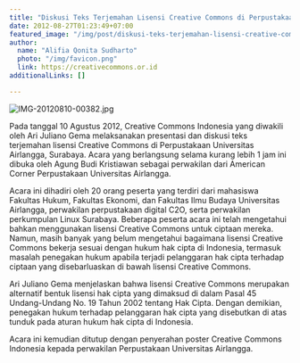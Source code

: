 ```yaml
---
title: "Diskusi Teks Terjemahan Lisensi Creative Commons di Perpustakaan Universitas Airlangga, Surabaya"
date: 2012-08-27T01:23:49+07:00
featured_image: "/img/post/diskusi-teks-terjemahan-lisensi-creative-commons-di-perpustakaan-universitas-airlangga-surabaya/IMG-20120810-003731.jpg"
author:
  name: "Alifia Qonita Sudharto"
  photo: "/img/favicon.png"
  link: https://creativecommons.or.id
additionalLinks: []

---
```


<img src="../../uploads/IMG-20120810-00382.jpg" alt="IMG-20120810-00382.jpg" class="img-fluid w-sm-25 float-sm-end ms-sm-5 mt-2 mb-4">

Pada tanggal 10 Agustus 2012, Creative Commons Indonesia yang diwakili oleh Ari Juliano Gema melaksanakan presentasi dan diskusi teks terjemahan lisensi Creative Commons di Perpustakaan Universitas Airlangga, Surabaya. Acara yang berlangsung selama kurang lebih 1 jam ini dibuka oleh Agung Budi Kristiawan sebagai perwakilan dari American Corner Perpustakaan Universitas Airlangga.

Acara ini dihadiri oleh 20 orang peserta yang terdiri dari mahasiswa Fakultas Hukum, Fakultas Ekonomi, dan Fakultas Ilmu Budaya Universitas Airlangga, perwakilan perpustakaan digital C2O, serta perwakilan perkumpulan Linux Surabaya. Beberapa peserta acara ini telah mengetahui bahkan menggunakan lisensi Creative Commons untuk ciptaan mereka. Namun, masih banyak yang belum mengetahui bagaimana lisensi Creative Commons bekerja sesuai dengan hukum hak cipta di Indonesia, termasuk masalah penegakan hukum apabila terjadi pelanggaran hak cipta terhadap ciptaan yang disebarluaskan di bawah lisensi Creative Commons.

Ari Juliano Gema menjelaskan bahwa lisensi Creative Commons merupakan alternatif bentuk lisensi hak cipta yang dimaksud di dalam Pasal 45 Undang-Undang No. 19 Tahun 2002 tentang Hak Cipta. Dengan demikian, penegakan hukum terhadap pelanggaran hak cipta yang disebutkan di atas tunduk pada aturan hukum hak cipta di Indonesia.

Acara ini kemudian ditutup dengan penyerahan poster Creative Commons Indonesia kepada perwakilan Perpustakaan Universitas Airlangga.
